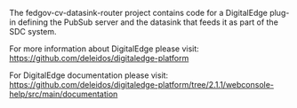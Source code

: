 The fedgov-cv-datasink-router project contains code for a DigitalEdge plug-in defining the PubSub server and the datasink that feeds
it as part of the SDC system.

For more information about DigitalEdge please visit:
https://github.com/deleidos/digitaledge-platform

For DigitalEdge documentation please visit: 
https://github.com/deleidos/digitaledge-platform/tree/2.1.1/webconsole-help/src/main/documentation